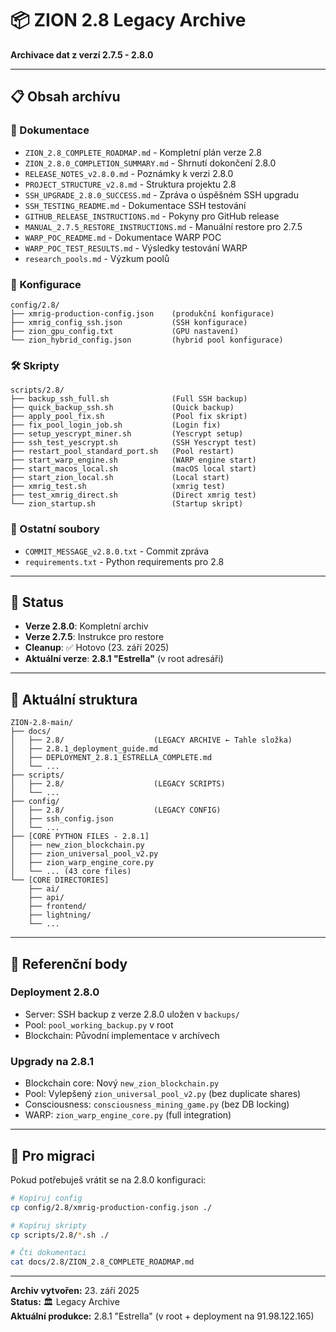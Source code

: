 # 📦 ZION 2.8 Legacy Archive

**Archivace dat z verzí 2.7.5 - 2.8.0**

---

## 📋 Obsah archívu

### 📖 Dokumentace
- `ZION_2.8_COMPLETE_ROADMAP.md` - Kompletní plán verze 2.8
- `ZION_2.8.0_COMPLETION_SUMMARY.md` - Shrnutí dokončení 2.8.0
- `RELEASE_NOTES_v2.8.0.md` - Poznámky k verzi 2.8.0
- `PROJECT_STRUCTURE_v2.8.md` - Struktura projektu 2.8
- `SSH_UPGRADE_2.8.0_SUCCESS.md` - Zpráva o úspěšném SSH upgradu
- `SSH_TESTING_README.md` - Dokumentace SSH testování
- `GITHUB_RELEASE_INSTRUCTIONS.md` - Pokyny pro GitHub release
- `MANUAL_2.7.5_RESTORE_INSTRUCTIONS.md` - Manuální restore pro 2.7.5
- `WARP_POC_README.md` - Dokumentace WARP POC
- `WARP_POC_TEST_RESULTS.md` - Výsledky testování WARP
- `research_pools.md` - Výzkum poolů

### 🔧 Konfigurace
```
config/2.8/
├── xmrig-production-config.json    (produkční konfigurace)
├── xmrig_config_ssh.json           (SSH konfigurace)
├── zion_gpu_config.txt             (GPU nastavení)
└── zion_hybrid_config.json         (hybrid pool konfigurace)
```

### 🛠️ Skripty
```
scripts/2.8/
├── backup_ssh_full.sh              (Full SSH backup)
├── quick_backup_ssh.sh             (Quick backup)
├── apply_pool_fix.sh               (Pool fix skript)
├── fix_pool_login_job.sh           (Login fix)
├── setup_yescrypt_miner.sh         (Yescrypt setup)
├── ssh_test_yescrypt.sh            (SSH Yescrypt test)
├── restart_pool_standard_port.sh   (Pool restart)
├── start_warp_engine.sh            (WARP engine start)
├── start_macos_local.sh            (macOS local start)
├── start_zion_local.sh             (Local start)
├── xmrig_test.sh                   (xmrig test)
├── test_xmrig_direct.sh            (Direct xmrig test)
└── zion_startup.sh                 (Startup skript)
```

### 📄 Ostatní soubory
- `COMMIT_MESSAGE_v2.8.0.txt` - Commit zpráva
- `requirements.txt` - Python requirements pro 2.8

---

## 🏁 Status

- **Verze 2.8.0**: Kompletní archiv
- **Verze 2.7.5**: Instrukce pro restore
- **Cleanup**: ✅ Hotovo (23. září 2025)
- **Aktuální verze**: **2.8.1 "Estrella"** (v root adresáři)

---

## 📂 Aktuální struktura

```
ZION-2.8-main/
├── docs/
│   ├── 2.8/                    (LEGACY ARCHIVE ← Tahle složka)
│   ├── 2.8.1_deployment_guide.md
│   ├── DEPLOYMENT_2.8.1_ESTRELLA_COMPLETE.md
│   └── ...
├── scripts/
│   ├── 2.8/                    (LEGACY SCRIPTS)
│   └── ...
├── config/
│   ├── 2.8/                    (LEGACY CONFIG)
│   ├── ssh_config.json
│   └── ...
├── [CORE PYTHON FILES - 2.8.1]
│   ├── new_zion_blockchain.py
│   ├── zion_universal_pool_v2.py
│   ├── zion_warp_engine_core.py
│   └── ... (43 core files)
└── [CORE DIRECTORIES]
    ├── ai/
    ├── api/
    ├── frontend/
    ├── lightning/
    └── ...
```

---

## 🎯 Referenční body

### Deployment 2.8.0
- Server: SSH backup z verze 2.8.0 uložen v `backups/`
- Pool: `pool_working_backup.py` v root
- Blockchain: Původní implementace v archívech

### Upgrady na 2.8.1
- Blockchain core: Nový `new_zion_blockchain.py`
- Pool: Vylepšený `zion_universal_pool_v2.py` (bez duplicate shares)
- Consciousness: `consciousness_mining_game.py` (bez DB locking)
- WARP: `zion_warp_engine_core.py` (full integration)

---

## 🚀 Pro migraci

Pokud potřebuješ vrátit se na 2.8.0 konfiguraci:

```bash
# Kopíruj config
cp config/2.8/xmrig-production-config.json ./

# Kopíruj skripty
cp scripts/2.8/*.sh ./

# Čti dokumentaci
cat docs/2.8/ZION_2.8_COMPLETE_ROADMAP.md
```

---

**Archiv vytvořen:** 23. září 2025  
**Status:** 🏛️ Legacy Archive  
**Aktuální produkce:** 2.8.1 "Estrella" (v root + deployment na 91.98.122.165)
